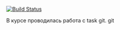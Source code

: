 [![Build Status](https://www.travis-ci.com/Slava1235/chapter_007.svg?branch=master)](https://www.travis-ci.com/Slava1235/chapter_007)


В курсе проводилась работа с task git.
git